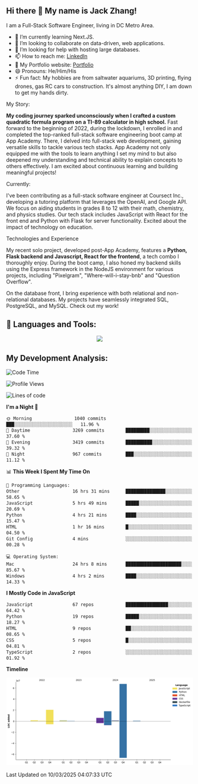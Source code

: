 
## Hi there 👋 My name is Jack Zhang!
I am a Full-Stack Software Engineer, living in DC Metro Area.

* 🌱 I’m currently learning Next.JS.
* 👯 I’m looking to collaborate on data-driven, web applications.
* 🤔 I’m looking for help with hosting large databases.
* 📫 How to reach me: [LinkedIn](https://www.linkedin.com/in/jack-zhang-1ba90929/)
* 🔭 My Portfolio website: [Portfolio](https://www.jackzhang.io)
* 😄 Pronouns: He/Him/His
* ⚡ Fun fact: My hobbies are from saltwater aquariums, 3D printing, flying drones, gas RC cars to construction. It's almost anything DIY, I am down to get my hands dirty.

My Story:

**My coding journey sparked unconsciously when I crafted a custom quadratic formula program on a TI-89 calculator in high school.** Fast forward to the beginning of 2022, during the lockdown, I enrolled in and completed the top-ranked full-stack software engineering boot camp at App Academy. There, I delved into full-stack web development, gaining versatile skills to tackle various tech stacks. App Academy not only equipped me with the tools to learn anything I set my mind to but also deepened my understanding and technical ability to explain concepts to others effectively. I am excited about continuous learning and building meaningful projects!

Currently:

I've been contributing as a full-stack software engineer at Coursect Inc., developing a tutoring platform that leverages the OpenAI, and Google API. We focus on aiding students in grades 8 to 12 with their math, chemistry, and physics studies. Our tech stack includes JavaScript with React for the front end and Python with Flask for server functionality. Excited about the impact of technology on education.

Technologies and Experience

My recent solo project, developed post-App Academy, features a **Python, Flask backend and Javascript, React for the frontend**, a tech combo I thoroughly enjoy. During the boot camp, I also honed my backend skills using the Express framework in the NodeJS environment for various projects, including "Pixelgram",  "Where-will-i-stay-bnb" and "Question Overflow".

On the database front, I bring experience with both relational and non-relational databases. My projects have seamlessly integrated SQL, PostgreSQL, and MySQL. Check out my work!


## 🧰 Languages and Tools:
<p align="center">
  <a href="https://skillicons.dev">
    <img src="https://skillicons.dev/icons?i=js,py,react,redux,html,css,flask,sequelize,express,npm,sqlite,postgres,github,postman,docker,nextjs,tailwind,gcp,ai" />
  </a>
</p>


## My Development Analysis:
<!--START_SECTION:waka-->
![Code Time](http://img.shields.io/badge/Code%20Time-1%2C441%20hrs%2021%20mins-blue)

![Profile Views](http://img.shields.io/badge/Profile%20Views-0-blue)

![Lines of code](https://img.shields.io/badge/From%20Hello%20World%20I%27ve%20Written-116.0%20million%20lines%20of%20code-blue)

**I'm a Night 🦉** 

```text
🌞 Morning                1040 commits        ███░░░░░░░░░░░░░░░░░░░░░░   11.96 % 
🌆 Daytime                3269 commits        █████████░░░░░░░░░░░░░░░░   37.60 % 
🌃 Evening                3419 commits        ██████████░░░░░░░░░░░░░░░   39.32 % 
🌙 Night                  967 commits         ███░░░░░░░░░░░░░░░░░░░░░░   11.12 % 
```


📊 **This Week I Spent My Time On** 

```text
💬 Programming Languages: 
Other                    16 hrs 31 mins      ███████████████░░░░░░░░░░   58.65 % 
JavaScript               5 hrs 49 mins       █████░░░░░░░░░░░░░░░░░░░░   20.69 % 
Python                   4 hrs 21 mins       ████░░░░░░░░░░░░░░░░░░░░░   15.47 % 
HTML                     1 hr 16 mins        █░░░░░░░░░░░░░░░░░░░░░░░░   04.50 % 
Git Config               4 mins              ░░░░░░░░░░░░░░░░░░░░░░░░░   00.28 % 

💻 Operating System: 
Mac                      24 hrs 8 mins       █████████████████████░░░░   85.67 % 
Windows                  4 hrs 2 mins        ████░░░░░░░░░░░░░░░░░░░░░   14.33 % 
```

**I Mostly Code in JavaScript** 

```text
JavaScript               67 repos            ████████████████░░░░░░░░░   64.42 % 
Python                   19 repos            █████░░░░░░░░░░░░░░░░░░░░   18.27 % 
HTML                     9 repos             ██░░░░░░░░░░░░░░░░░░░░░░░   08.65 % 
CSS                      5 repos             █░░░░░░░░░░░░░░░░░░░░░░░░   04.81 % 
TypeScript               2 repos             ░░░░░░░░░░░░░░░░░░░░░░░░░   01.92 % 
```



**Timeline**

![Lines of Code chart](https://raw.githubusercontent.com/jzhang319/jzhang319/master/assets/bar_graph.png)


 Last Updated on 10/03/2025 04:07:33 UTC
<!--END_SECTION:waka-->
